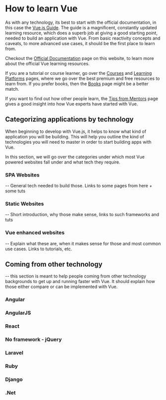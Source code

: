 # How to learn Vue
As with any technology, its best to start with the official documentation, in this case the [Vue.js Guide](https://vuejs.org/v2/guide/). The guide is a magnificent, constantly updated learning resource, which does a superb job at giving a good starting point, needed to build an application with Vue. From basic reactivity concepts and caveats, to more advanced use cases, it should be the first place to learn from.

Checkout the [Official Documentation](./official-documentation.md) page on this website, to learn more about the official Vue learning resources. 

If you are a tutorial or course learner, go over the [Courses](./courses.md) and [Learning Platforms](./learning-platforms.md) pages, where we go over the best premium and free resources to learn from. If you prefer books, then the [Books](./books.md) page might be a better match.

If you want to find out how other people learn, the [Tips from Mentors](./tips-from-mentors.md) page gives a good insight into how Vue experts have started with Vue.

## Categorizing applications by technology
When beginning to develop with Vue.js, it helps to know what kind of application you will be building. This will help you outline the kind of technologies you will need to master in order to start building apps with Vue.

In this section, we will go over the categories under which most Vue powered websites fall under and what tech they require.

### SPA Websites

-- General tech needed to build those. Links to some pages from here + some tuts

### Static Websites

-- Short introduction, why those make sense, links to such frameworks and tuts

### Vue enhanced websites

-- Explain what these are, when it makes sense for those and most common use cases.
Links to tutorials, etc.

## Coming from other technology
-- this section is meant to help people coming from other technology backgrounds to get up and running faster with Vue.
It should explain how those either compare or can be implemented with Vue.

### Angular

### AngularJS

### React

### No framework - jQuery

### Laravel

### Ruby

### Django

### .Net

